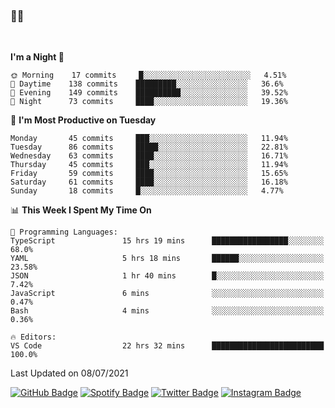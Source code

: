 ### 🤙🍺

<!-- <a href="https://github-readme-stats.vercel.app/api?username=hzak2xx&count_private=true&show_icons=true&theme=dracula">
  <img align="center" src="https://github-readme-stats.vercel.app/api?username=hzak2xx&count_private=true&show_icons=true&theme=dracula" />
</a>
</br> -->
</br>

<!--START_SECTION:waka-->
**I'm a Night 🦉** 

```text
🌞 Morning    17 commits     █░░░░░░░░░░░░░░░░░░░░░░░░   4.51% 
🌆 Daytime    138 commits    █████████░░░░░░░░░░░░░░░░   36.6% 
🌃 Evening    149 commits    ██████████░░░░░░░░░░░░░░░   39.52% 
🌙 Night      73 commits     ████░░░░░░░░░░░░░░░░░░░░░   19.36%

```
📅 **I'm Most Productive on Tuesday** 

```text
Monday       45 commits     ███░░░░░░░░░░░░░░░░░░░░░░   11.94% 
Tuesday      86 commits     █████░░░░░░░░░░░░░░░░░░░░   22.81% 
Wednesday    63 commits     ████░░░░░░░░░░░░░░░░░░░░░   16.71% 
Thursday     45 commits     ███░░░░░░░░░░░░░░░░░░░░░░   11.94% 
Friday       59 commits     ████░░░░░░░░░░░░░░░░░░░░░   15.65% 
Saturday     61 commits     ████░░░░░░░░░░░░░░░░░░░░░   16.18% 
Sunday       18 commits     █░░░░░░░░░░░░░░░░░░░░░░░░   4.77%

```


📊 **This Week I Spent My Time On** 

```text
💬 Programming Languages: 
TypeScript               15 hrs 19 mins      █████████████████░░░░░░░░   68.0% 
YAML                     5 hrs 18 mins       ██████░░░░░░░░░░░░░░░░░░░   23.58% 
JSON                     1 hr 40 mins        █░░░░░░░░░░░░░░░░░░░░░░░░   7.42% 
JavaScript               6 mins              ░░░░░░░░░░░░░░░░░░░░░░░░░   0.47% 
Bash                     4 mins              ░░░░░░░░░░░░░░░░░░░░░░░░░   0.36%

🔥 Editors: 
VS Code                  22 hrs 32 mins      █████████████████████████   100.0%

```


 Last Updated on 08/07/2021
<!--END_SECTION:waka-->

[![GitHub Badge](https://img.shields.io/badge/GitHub-100000?style=for-the-badge&logo=github&logoColor=white)](https://github.com/hzak2xx)
[![Spotify Badge](https://img.shields.io/badge/Spotify-1ED760?&style=for-the-badge&logo=spotify&logoColor=white)](https://open.spotify.com/user/uf90s6sbbh75a1mt44clkhkvf)
[![Twitter Badge](https://img.shields.io/badge/Twitter-1DA1F2?style=for-the-badge&logo=twitter&logoColor=white)](https://twitter.com/hzak2xx)
[![Instagram Badge](https://img.shields.io/badge/Instagram-E4405F?style=for-the-badge&logo=instagram&logoColor=white)](https://www.instagram.com/hzak2xx/)
